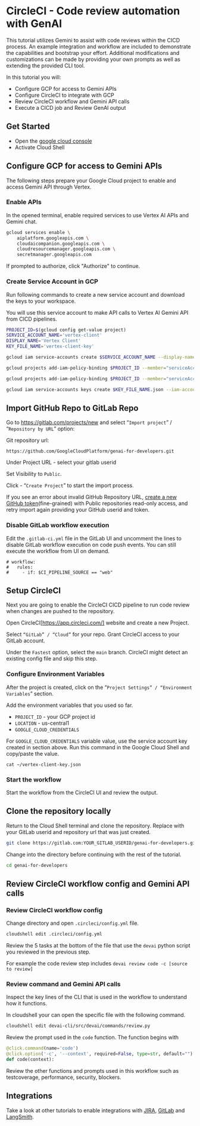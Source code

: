 # CircleCI - Code review automation with GenAI

This tutorial utilizes Gemini to assist with code reviews within the CICD process. An example integration and workflow are included to demonstrate the capabilities and bootstrap your effort. Additional modifications and customizations can be made by providing your own prompts as well as extending the provided CLI tool.

In this tutorial you will:

- Configure GCP for access to Gemini APIs
- Configure CircleCI to integrate with GCP
- Review CircleCI workflow and Gemini API calls
- Execute a CICD job and Review GenAI output

## Get Started

- Open the [google cloud console](https://console.cloud.google.com/)
- Activate Cloud Shell

## Configure GCP for access to Gemini APIs

The following steps prepare your Google Cloud project to enable and access Gemini API through Vertex.

### Enable APIs

In the opened terminal, enable required services to use Vertex AI APIs and Gemini chat.

```sh
gcloud services enable \
    aiplatform.googleapis.com \
    cloudaicompanion.googleapis.com \
    cloudresourcemanager.googleapis.com \
    secretmanager.googleapis.com
```

If prompted to authorize, click "Authorize" to continue.

### Create Service Account in GCP

Run following commands to create a new service account and download the keys to your workspace.

You will use this service account to make API calls to Vertex AI Gemini API from CICD pipelines.

```sh
PROJECT_ID=$(gcloud config get-value project)
SERVICE_ACCOUNT_NAME='vertex-client'
DISPLAY_NAME='Vertex Client'
KEY_FILE_NAME='vertex-client-key'

gcloud iam service-accounts create $SERVICE_ACCOUNT_NAME --display-name "$DISPLAY_NAME"

gcloud projects add-iam-policy-binding $PROJECT_ID --member="serviceAccount:$SERVICE_ACCOUNT_NAME@$PROJECT_ID.iam.gserviceaccount.com" --role="roles/aiplatform.admin" --condition None

gcloud projects add-iam-policy-binding $PROJECT_ID --member="serviceAccount:$SERVICE_ACCOUNT_NAME@$PROJECT_ID.iam.gserviceaccount.com" --role="roles/secretmanager.secretAccessor" --condition None

gcloud iam service-accounts keys create $KEY_FILE_NAME.json --iam-account=$SERVICE_ACCOUNT_NAME@$PROJECT_ID.iam.gserviceaccount.com
```


## Import GitHub Repo to GitLab Repo

Go to https://gitlab.com/projects/new and select “`Import project`” / “`Repository by URL`” option:

Git repository url:


```
https://github.com/GoogleCloudPlatform/genai-for-developers.git
```


Under Project URL - select your gitlab userid

Set Visibility to `Public`.

Click - “`Create Project`” to start the import process.

If you see an error about invalid GitHub Repository URL, [create a new GitHub token](https://github.com/settings/tokens)(fine-grained) with Public repositories read-only access, and retry import again providing your GitHub userid and token.


### Disable GitLab workflow execution
Edit the `.gitlab-ci.yml` file in the GitLab UI and uncomment the lines to disable GitLab workflow execution on code push events. 
You can still execute the workflow from UI on demand.

```
# workflow:
#   rules:
#     - if: $CI_PIPELINE_SOURCE == "web"
```



## Setup CircleCI

Next you are going to enable the CircleCI CICD pipeline to run code review when changes are pushed to the repository.

Open CircleCI[https://app.circleci.com/] website and create a new Project. 

Select `“GitLab” / “Cloud”` for your repo.
Grant CircleCI access to your GitLab account.

Under the `Fastest` option, select the `main` branch. CircleCI might detect an existing config file and skip this step.

### Configure Environment Variables

After the project is created, click on the “`Project Settings” / “Environment Variables`” section.

Add the environment variables that you used so far.

*   `PROJECT_ID` - your GCP project id
*   `LOCATION` - us-central1
*   `GOOGLE_CLOUD_CREDENTIALS`

For `GOOGLE_CLOUD_CREDENTIALS` variable value, use the service account key created in section above. Run this command in the Google Cloud Shell and copy/paste the value.

```
cat ~/vertex-client-key.json
```
### Start the workflow

Start the workflow from the CircleCI UI and review the output.


## Clone the repository locally

Return to the Cloud Shell terminal and clone the repository.
Replace with your GitLab userid and repository url that was just created.

```sh
git clone https://gitlab.com:YOUR_GITLAB_USERID/genai-for-developers.git
```

Change into the directory before continuing with the rest of the tutorial.

```sh
cd genai-for-developers
```

## Review CircleCI workflow config and Gemini API calls

### Review CircleCI workflow config

Change directory and open `.circleci/config.yml` file.

```sh
cloudshell edit .circleci/config.yml
```

Review the 5 tasks at the bottom of the file that use the `devai` python script you reviewed in the previous step. 

For example the code review step includes `devai review code -c [source to review]`

### Review command and Gemini API calls

Inspect the key lines of the CLI that is used in the workflow to understand how it functions.

In cloudshell your can open the specific file with the following command.

```sh
cloudshell edit devai-cli/src/devai/commands/review.py 
```

Review the prompt used in the `code` function. The function begins with

```py
@click.command(name='code')
@click.option('-c', '--context', required=False, type=str, default="")
def code(context):
```

Review the other functions and prompts used in this workflow such as testcoverage, performance, security, blockers.

## Integrations

Take a look at other tutorials to enable integrations with [JIRA](../setup-jira.md), [GitLab](../setup-gitlab.md) and [LangSmith](../setup-langsmith.md).
